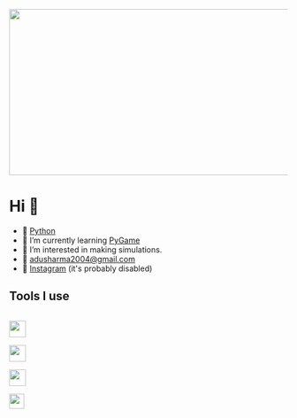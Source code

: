 <img height="300px" width="1400px" src="https://images.unsplash.com/photo-1579546929662-711aa81148cf?ixid=MnwxMjA3fDB8MHxzZWFyY2h8MXx8Z3JhZGllbnR8ZW58MHx8MHx8&ixlib=rb-1.2.1&auto=format&fit=crop&w=500&q=60">

# Hi 👋
- 🍂 [Python](https://www.python.org/) 
- 🌱 I’m currently learning [PyGame](https://www.pygame.org/news)
- 👀 I’m interested in making simulations. 
- 📧 adusharma2004@gmail.com 
- 📱 [Instagram](instagram.com/6adupadu9) (it's probably disabled) 
## Tools I use 

[<code> 
<img width="30px" src="https://img.icons8.com/fluent/2x/github.png">
</code>](https://www.github.com/)
[<code>
<img width="30px" src="https://raw.githubusercontent.com/dhanishgajjar/vscode-icons/master/png/default_dark.png" />
</code>](https://code.visualstudio.com/)
[<code>
<img width="30px" src="https://www.freeiconspng.com/thumbs/windows-icon-png/cute-ball-windows-icon-png-16.png">
</code>](https://www.microsoft.com/en-us/windows)
[<code> 
<img width="27px" src="https://avatars.githubusercontent.com/u/684879?s=280&v=4">
</code>](https://www.sublimetext.com/)

